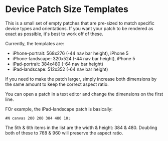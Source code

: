 Device Patch Size Templates
===========================

This is a small set of empty patches that are pre-sized to match specific device types and orientations. If you want your patch to be rendered as exact as possible, it's best to work off of these.

Currently, the templates are:

* iPhone-portrait: 568x276 (-44 nav bar height), iPhone 5
* iPhone-landscape: 320x524 (-44 nav bar height), iPhone 5
* iPad-portrait: 384x480  (-64 nav bar height)
* iPad-landscape: 512x352 (-64 nav bar height)

If you need to make the patch larger, simply increase both dimensions by the same amount to keep the correct aspect ratio.

You can open a patch in a text editor and change the dimensions on the first line.

FOr example, the iPad-landscape patch is basically:

    #N canvas 200 200 384 480 10;

The 5th & 6th items in the list are the width & height: 384 & 480. Doubling both of these to 768 & 960 will preserve the aspect ratio.
